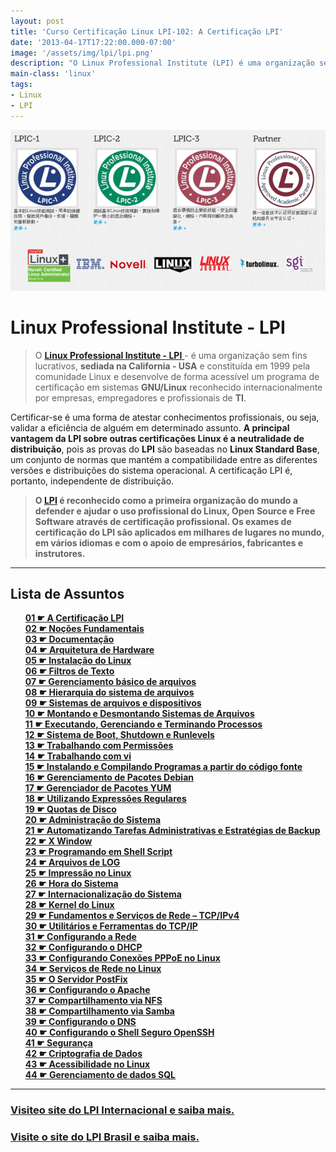 ```yaml
---
layout: post
title: 'Curso Certificação Linux LPI-102: A Certificação LPI'
date: '2013-04-17T17:22:00.000-07:00'
image: '/assets/img/lpi/lpi.png'
description: "O Linux Professional Institute (LPI) é uma organização sem fins lucrativos, sediada na California - USA um programa de certificação em sistemas GNU/Linux."
main-class: 'linux'
tags:
- Linux
- LPI
---
```


![A Certificação LPI](/assets/img/lpi/lpi.png "A Certificação LPI")

# Linux Professional Institute - LPI
 
> O [ __Linux Professional Institute - LPI__ ](http://www.lpi.org/) - é uma organização sem fins lucrativos, __sediada na California - USA__ e constituída em 1999 pela comunidade Linux e desenvolve de forma acessível um programa de certificação em sistemas __GNU/Linux__ reconhecido internacionalmente por empresas, empregadores e profissionais de __TI__.

Certificar-se é uma forma de atestar conhecimentos profissionais, ou seja, validar a eficiência de alguém em determinado assunto.
__A principal vantagem da LPI sobre outras certificações Linux é a neutralidade de distribuição__, pois as provas do __LPI__ são baseadas no __Linux Standard Base__, um conjunto de normas que mantém a compatibilidade entre as diferentes versões e distribuições do sistema operacional. A certificação LPI é, portanto, independente de distribuição.

> __O [LPI](http://www.lpi.org/) é reconhecido como a primeira organização do mundo a defender e ajudar o uso profissional do Linux, Open Source e Free Software através de certificação profissional. Os exames de certificação do LPI são aplicados em milhares de lugares no mundo, em vários idiomas e com o apoio de empresários, fabricantes e instrutores.__

<style>

ul {list-style: none;}
ul li {list-style: none; font-weight: bold;}
ul li a.externalLink {text-decoration: none;}
ul li a.externalLink:hover {text-decoration: underline; background-color: #FFF;}

</style>

***

## Lista de Assuntos

* [__01__ ☛ A Certificação LPI](http://www.terminalroot.com.br/2013/04/curso-certificacao-linux-lpi-102.html)
* [__02__ ☛ Noções Fundamentais](http://www.terminalroot.com.br/2014/08/historia-do-software-livre-no-brasil.html)
* [__03__ ☛ Documentação](http://www.terminalroot.com.br/2012/09/curso-certificacao-linux-lpi-1.html)
* [__04__ ☛ Arquitetura de Hardware](http://www.terminalroot.com.br/2012/11/curso-certificacao-linux-lpi-1_10.html)
* [__05__ ☛ Instalação do Linux](http://www.terminalroot.com.br/2011/10/curso-certificacao-linux-lpi-101.html)
* [__06__ ☛ Filtros de Texto](http://www.terminalroot.com.br/2012/11/curso-certificacao-linux-lpi-1-filtros.html)
* [__07__ ☛ Gerenciamento básico de arquivos](http://www.terminalroot.com.br/2017/03/curso-de-shell-script-do-iniciante-ao-avancado-gratuito.html)
* [__08__ ☛ Hierarquia do sistema de arquivos](http://www.terminalroot.com.br/2012/11/curso-certificacao-linux-lpi-1_11.html)
* [__09__ ☛ Sistemas de arquivos e dispositivos](http://www.terminalroot.com.br/2012/11/curso-certificacao-linux-lpi-1-sistemas.html)
* [__10__ ☛ Montando e Desmontando Sistemas de Arquivos](http://www.terminalroot.com.br/2012/11/curso-certificacao-linux-lpi-1-montagem.html)
* [__11__ ☛ Executando, Gerenciando e Terminando Processos](http://www.terminalroot.com.br/2012/11/curso-certificacao-linux-lpi-1_17.html)
* [__12__ ☛ Sistema de Boot, Shutdown e Runlevels](http://www.terminalroot.com.br/2012/11/curso-certificacao-linux-lpi-1-sistema.html)
* [__13__ ☛ Trabalhando com Permissões](http://www.terminalroot.com.br/2012/11/curso-certificacao-linux-lpi-1.html)
* [__14__ ☛ Trabalhando com vi](http://www.terminalroot.com.br/2011/12/curso-certificacao-linux-lpi-101.html)
* [__15__ ☛ Instalando e Compilando Programas a partir do código fonte](http://www.terminalroot.com.br/2012/12/curso-certificacao-linux-lpi-1_2.html)
* [__16__ ☛ Gerenciamento de Pacotes Debian](http://www.terminalroot.com.br/2012/12/curso-certificacao-linux-lpi-1.html)
* [__17__ ☛ Gerenciador de Pacotes YUM](http://www.terminalroot.com.br/2013/04/curso-certificacao-linux-lpi-102_16.html)
* [__18__ ☛ Utilizando Expressões Regulares](http://www.terminalroot.com.br/2012/12/curso-certificacao-linux-lpi-1-grep-e.html)
* [__19__ ☛ Quotas de Disco](http://www.terminalroot.com.br/2012/12/curso-certificacao-linux-lpi-1-quotas.html)
* [__20__ ☛ Administração do Sistema](http://www.terminalroot.com.br/2012/12/curso-certificacao-linux-lpi-102.html)
* [__21__ ☛ Automatizando Tarefas Administrativas e Estratégias de Backup](http://www.terminalroot.com.br/2012/12/curso-certificacao-linux-lpi-102-backup.html)
* [__22__ ☛ X Window](http://www.terminalroot.com.br/2013/03/curso-certificacao-linux-lpi-102-x.html)
* [__23__ ☛ Programando em Shell Script](http://www.terminalroot.com.br/2017/03/curso-de-shell-script-do-iniciante-ao-avancado-gratuito.html)
* [__24__ ☛ Arquivos de LOG](http://www.terminalroot.com.br/2013/03/curso-certificacao-linux-lpi-102_30.html)
* [__25__ ☛ Impressão no Linux](http://www.terminalroot.com.br/2013/03/curso-certificacao-linux-lpi-102.html)
* [__26__ ☛ Hora do Sistema](http://www.terminalroot.com.br/2013/03/curso-certificacao-linux-lpi-102-hora-e.html)
* [__27__ ☛ Internacionalização do Sistema](http://www.terminalroot.com.br/2013/03/curso-certificacao-linux-lpi-102-hora-e.html)
* [__28__ ☛ Kernel do Linux](http://www.terminalroot.com.br/2013/02/curso-certificacao-linux-lpi-102-kernel.html)
* [__29__ ☛ Fundamentos e Serviços de Rede – TCP/IPv4](http://www.terminalroot.com.br/2013/03/curso-certificacao-linux-lpi-102_3.html)
* [__30__ ☛ Utilitários e Ferramentas do TCP/IP](http://www.terminalroot.com.br/2013/03/curso-certificacao-linux-lpi-102_17.html)
* [__31__ ☛ Configurando a Rede](http://www.terminalroot.com.br/2013/03/curso-certificacao-linux-lpi-102_24.html)
* [__32__ ☛ Configurando o DHCP](http://www.terminalroot.com.br/2013/03/curso-certificacao-linux-lpi-102_26.html)
* [__33__ ☛ Configurando Conexões PPPoE no Linux](http://www.terminalroot.com.br/2013/04/curso-certificacao-linux-lpi-102_14.html)
* [__34__ ☛ Serviços de Rede no Linux](http://www.terminalroot.com.br/2013/03/curso-certificacao-linux-lpi-102_27.html)
* [__35__ ☛ O Servidor PostFix](http://www.terminalroot.com.br/2013/04/curso-certificacao-linux-lpi-102_8110.html)
* [__36__ ☛ Configurando o Apache](http://www.terminalroot.com.br/2013/04/curso-certificacao-linux-lpi-102_5.html)
* [__37__ ☛ Compartilhamento via NFS](http://www.terminalroot.com.br/2013/04/curso-certificacao-linux-lpi-102_3.html)
* [__38__ ☛ Compartilhamento via Samba](http://www.terminalroot.com.br/2013/04/curso-certificacao-linux-lpi-102_1.html)
* [__39__ ☛ Configurando o DNS](http://www.terminalroot.com.br/2013/04/curso-certificacao-linux-lpi-102_2.html)
* [__40__ ☛ Configurando o Shell Seguro OpenSSH](http://www.terminalroot.com.br/2013/04/curso-certificacao-linux-lpi-102_4.html)
* [__41__ ☛ Segurança](http://www.terminalroot.com.br/2013/04/curso-certificacao-linux-lpi-102_6.html)
* [__42__ ☛ Criptografia de Dados](http://www.terminalroot.com.br/2013/04/curso-certificacao-linux-lpi-102_9795.html)
* [__43__ ☛ Acessibilidade no Linux](http://www.terminalroot.com.br/2013/04/curso-certificacao-linux-lpi-102_7.html)
* [__44__ ☛ Gerenciamento de dados SQL](http://www.terminalroot.com.br/2011/10/curso-certificacao-linux-lpi-102.html)

***

### [Visiteo site do __LPI Internacional__ e saiba mais. ](http://www.lpi.org/)

### [Visite o site do __LPI Brasil__ e saiba mais.](http://www.lpibrasil.com.br/)

